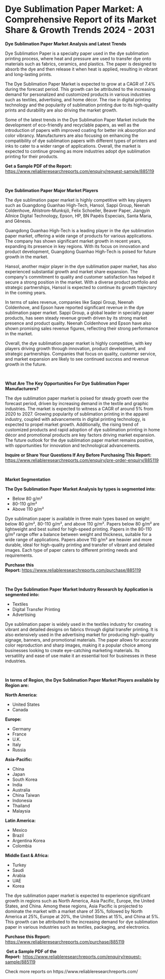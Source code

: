 <p><h1>Dye Sublimation Paper Market: A Comprehensive Report of its Market Share & Growth Trends 2024 - 2031</h1></p><p><strong>Dye Sublimation Paper Market Analysis and Latest Trends</strong></p>
<p><p>Dye Sublimation Paper is a specialty paper used in the dye sublimation printing process, where heat and pressure are used to transfer dye onto materials such as fabrics, ceramics, and plastics. The paper is designed to absorb the dye and then release it when heat is applied, resulting in vibrant and long-lasting prints.</p><p>The Dye Sublimation Paper Market is expected to grow at a CAGR of 7.4% during the forecast period. This growth can be attributed to the increasing demand for personalized and customized products in various industries such as textiles, advertising, and home décor. The rise in digital printing technology and the popularity of sublimation printing due to its high-quality prints and durability are also driving the market growth.</p><p>Some of the latest trends in the Dye Sublimation Paper Market include the development of eco-friendly and recyclable papers, as well as the introduction of papers with improved coating for better ink absorption and color vibrancy. Manufacturers are also focusing on enhancing the compatibility of dye sublimation papers with different types of printers and inks to cater to a wider range of applications. Overall, the market is expected to continue growing as more industries adopt dye sublimation printing for their products.</p></p>
<p><strong>Get a Sample PDF of the Report:&nbsp;</strong> <a href="https://www.reliableresearchreports.com/enquiry/request-sample/885119">https://www.reliableresearchreports.com/enquiry/request-sample/885119</a></p>
<p>&nbsp;</p>
<p><strong>Dye Sublimation Paper Major Market Players</strong></p>
<p><p>The dye sublimation paper market is highly competitive with key players such as Guangdong Guanhao High-Tech, Hansol, Sappi Group, Neenah Coldenhove, Ahlstrom-Munksjö, Felix Schoeller, Beaver Paper, Jiangyin Allnice Digital Technology, Epson, HP, BN Papéis Especiais, Santa Maria, and Gênesis.</p><p>Guangdong Guanhao High-Tech is a leading player in the dye sublimation paper market, offering a wide range of products for various applications. The company has shown significant market growth in recent years, expanding its presence in key regions. With its focus on innovation and product development, Guangdong Guanhao High-Tech is poised for future growth in the market.</p><p>Hansol, another major player in the dye sublimation paper market, has also experienced substantial growth and market share expansion. The company's commitment to quality and customer satisfaction has helped it secure a strong position in the market. With a diverse product portfolio and strategic partnerships, Hansol is expected to continue its growth trajectory in the coming years.</p><p>In terms of sales revenue, companies like Sappi Group, Neenah Coldenhove, and Epson have reported significant revenue in the dye sublimation paper market. Sappi Group, a global leader in specialty paper products, has seen steady revenue growth driven by its strong market presence and product quality. Neenah Coldenhove and Epson have also shown promising sales revenue figures, reflecting their strong performance in the market.</p><p>Overall, the dye sublimation paper market is highly competitive, with key players driving growth through innovation, product development, and strategic partnerships. Companies that focus on quality, customer service, and market expansion are likely to see continued success and revenue growth in the future.</p></p>
<p>&nbsp;</p>
<p><strong>What Are The Key Opportunities For Dye Sublimation Paper Manufacturers?</strong></p>
<p><p>The dye sublimation paper market is poised for steady growth over the forecast period, driven by increasing demand in the textile and graphic industries. The market is expected to witness a CAGR of around 5% from 2020 to 2027. Growing popularity of sublimation printing in the apparel industry, coupled with advancements in digital printing technology, is expected to propel market growth. Additionally, the rising trend of customized products and rapid adoption of dye sublimation printing in home décor and promotional products are key factors driving market expansion. The future outlook for the dye sublimation paper market remains positive, with opportunities for innovation and technological advancements.</p></p>
<p><strong>Inquire or Share Your Questions If Any Before Purchasing This Report:</strong> <a href="https://www.reliableresearchreports.com/enquiry/pre-order-enquiry/885119">https://www.reliableresearchreports.com/enquiry/pre-order-enquiry/885119</a></p>
<p>&nbsp;</p>
<p><strong>Market Segmentation</strong></p>
<p><strong>The Dye Sublimation Paper Market Analysis by types is segmented into:</strong></p>
<p><ul><li>Below 80 g/m²</li><li>80-110 g/m²</li><li>Above 110 g/m²</li></ul></p>
<p><p>Dye sublimation paper is available in three main types based on weight: below 80 g/m², 80-110 g/m², and above 110 g/m². Papers below 80 g/m² are lightweight and best suited for high-speed printing. Papers in the 80-110 g/m² range offer a balance between weight and thickness, suitable for a wide range of applications. Papers above 110 g/m² are heavier and more durable, ideal for high-quality printing and transfer of vibrant and detailed images. Each type of paper caters to different printing needs and requirements.</p></p>
<p><strong>Purchase this Report:&nbsp;</strong><a href="https://www.reliableresearchreports.com/purchase/885119">https://www.reliableresearchreports.com/purchase/885119</a></p>
<p>&nbsp;</p>
<p><strong>The Dye Sublimation Paper Market Industry Research by Application is segmented into:</strong></p>
<p><ul><li>Textiles</li><li>Digital Transfer Printing</li><li>Advertising</li></ul></p>
<p><p>Dye sublimation paper is widely used in the textiles industry for creating vibrant and detailed designs on fabrics through digital transfer printing. It is also extensively used in the advertising market for producing high-quality signage, banners, and promotional materials. The paper allows for accurate color reproduction and sharp images, making it a popular choice among businesses looking to create eye-catching marketing materials. Its versatility and ease of use make it an essential tool for businesses in these industries.</p></p>
<p>&nbsp;</p>
<p><strong>In terms of Region, the Dye Sublimation Paper Market Players available by Region are:</strong></p>
<p>
    <p> <strong> North America: </strong>
        <ul>
            <li>United States</li>
            <li>Canada</li>
        </ul>
        </p> 
    <p> <strong> Europe: </strong>
        <ul>
            <li>Germany</li>
            <li>France</li>
            <li>U.K.</li>
            <li>Italy</li>
            <li>Russia</li>
        </ul>
        </p> 
    <p> <strong> Asia-Pacific: </strong>
        <ul>
            <li>China</li>
            <li>Japan</li>
            <li>South Korea</li>
            <li>India</li>
            <li>Australia</li>
            <li>China Taiwan</li>
            <li>Indonesia</li>
            <li>Thailand</li>
            <li>Malaysia</li>
        </ul>
        </p> 
    <p> <strong> Latin America: </strong>
        <ul>
            <li>Mexico</li>
            <li>Brazil</li>
            <li>Argentina Korea</li>
            <li>Colombia</li>
        </ul>
        </p> 
    <p> <strong> Middle East & Africa: </strong>
        <ul>
            <li>Turkey</li>
            <li>Saudi</li>
            <li>Arabia</li>
            <li>UAE</li>
            <li>Korea</li>
        </ul>
    </p>
    </p>
<p><p>The dye sublimation paper market is expected to experience significant growth in regions such as North America, Asia Pacific, Europe, the United States, and China. Among these regions, Asia Pacific is projected to dominate the market with a market share of 35%, followed by North America at 25%, Europe at 20%, the United States at 15%, and China at 5%. This growth can be attributed to the increasing demand for dye sublimation paper in various industries such as textiles, packaging, and electronics.</p></p>
<p><strong>Purchase this Report: </strong><a href="https://www.reliableresearchreports.com/purchase/885119">https://www.reliableresearchreports.com/purchase/885119</a></p>
<p>&nbsp;<strong>Get a Sample PDF of the Report:&nbsp;&nbsp;</strong><a href="https://www.reliableresearchreports.com/enquiry/request-sample/885119">https://www.reliableresearchreports.com/enquiry/request-sample/885119</a></p>
<p><strong></strong></p>
<p>Check more reports on https://www.reliableresearchreports.com/</p>